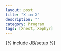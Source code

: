 ```yaml
---
layout: post
title: "X in X"
description: ""
category: Program
tags: [Xnest, Xephyr]
---
```

{% include JB/setup %}
